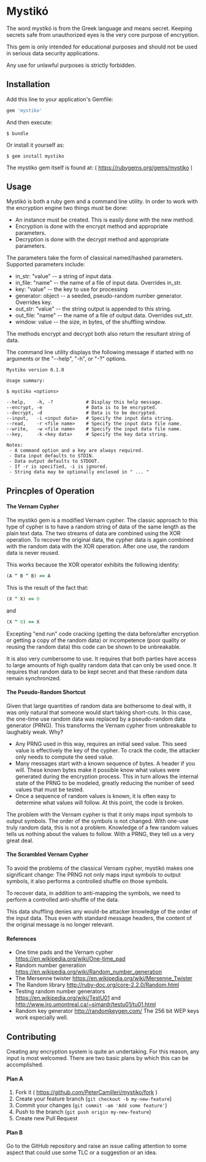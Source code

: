 # Mystik&oacute;

The word mystik&oacute; is from the Greek language and means secret. Keeping
secrets safe from unauthorized eyes is the very core purpose of encryption.

This gem is only intended for educational purposes and should not be used in
serious data security applications.

Any use for unlawful purposes is strictly forbidden.

## Installation

Add this line to your application's Gemfile:

```ruby
gem 'mystiko'
```

And then execute:

    $ bundle

Or install it yourself as:

    $ gem install mystiko

The mystiko gem itself is found at: ( https://rubygems.org/gems/mystiko )

## Usage

Mystik&oacute; is both a ruby gem and a command line utility. In order to work
with the encryption engine two things must be done:

 - An instance must be created. This is easily done with the new method.
 - Encryption is done with the encrypt method and appropriate parameters.
 - Decryption is done with the decrypt method and appropriate parameters.

The parameters take the form of classical named/hashed parameters. Supported
parameters include:

 - in_str: "value" -- a string of input data.
 - in_file: "name" -- the name of a file of input data. Overrides in_str.
 - key: "value" -- the key to use for processing
 - generator: object -- a seeded, pseudo-random number generator. Overrides key.
 - out_str: "value" -- the string output is appended to this string.
 - out_file: "name" -- the name of a file of output data. Overrides out_str.
 - window: value -- the size, in bytes, of the shuffling window.

The methods encrypt and decrypt both also return the resultant string of data.

The command line utility displays the following message if started with no
arguments or the "--help", "-h", or "-?" options.

    Mystiko version 0.1.0

    Usage summary:

    $ mystiko <options>

    --help,    -h, -?            # Display this help message.
    --encrypt, -e                # Data is to be encrypted.
    --decrypt, -d                # Data is to be decrypted.
    --input,   -i <input data>   # Specify the input data string.
    --read,    -r <file name>    # Specify the input data file name.
    --write,   -w <file name>    # Specify the input data file name.
    --key,     -k <key data>     # Specify the key data string.

    Notes:
     - A command option and a key are always required.
     - Data input defaults to STDIN.
     - Data output defaults to STDOUT.
     - If -r is specified, -i is ignored.
     - String data may be optionally enclosed in " ... "

## Princples of Operation

#### The Vernam Cypher

The mystik&oacute; gem is a modified Vernam cypher. The classic approach to
this type of cypher is to have a random string of data of the same length as
the plain text data. The two streams of data are combined using the XOR
operation. To recover the original data, the cypher data is again combined with
the random data with the XOR operation. After one use, the random data is
never reused.

This works because the XOR operator exhibits the following identity:

```ruby
(A ^ B ^ B) == A
```
This is the result of the fact that:

```ruby
(X ^ X) == 0
```
and

```ruby
(X ^ 0) == X
```

Excepting "end run" code cracking (getting the data before/after encryption or
getting a copy of the random data) or incompetence (poor quality or reusing the
random data) this code can be shown to be unbreakable.

It is also very cumbersome to use. It requires that both parties have access to
large amounts of high quality random data that can only be used once. It
requires that random data to be kept secret and that these random data remain
synchronized.

#### The Pseudo-Random Shortcut

Given that large quantities of random data are bothersome to deal with, it was
only natural that someone would start taking short-cuts. In this case, the
one-time use random data was replaced by a pseudo-random data generator (PRNG).
This transforms the Vernam cypher from unbreakable to laughably weak. Why?

 - Any PRNG used in this way, requires an initial seed value. This seed value
is effectively the key of the cypher. To crack the code, the attacker only
needs to compute the seed value.
 - Many messages start with a known sequence of bytes. A header if you will.
These known bytes make it possible know what values were generated during the
encryption process. This in turn allows the internal state of the PRNG to be
modeled, greatly reducing the number of seed values that must be tested.
 - Once a sequence of random values is known, it is often easy to determine
what values will follow. At this point, the code is broken.

The problem with the Vernam cypher is that it only maps input symbols to
output symbols. The order of the symbols is not changed. With one-use truly
random data, this is not a problem. Knowledge of a few random values tells
us nothing about the values to follow. With a PRNG, they tell us a very great
deal.

#### The Scrambled Vernam Cypher

To avoid the problems of the classical Vernam cypher, mystik&oacute; makes one
significant change: The PRNG not only maps input symbols to output symbols, it
also performs a controlled shuffle on those symbols.

To recover data, in addition to anti-mapping the symbols, we need to perform a
controlled anti-shuffle of the data.

This data shuffling denies any would-be attacker knowledge of the order of the
input data. Thus even with standard message headers, the content of the
original message is no longer relevant.

#### References

- One time pads and the Vernam cypher https://en.wikipedia.org/wiki/One-time_pad
- Random number generation https://en.wikipedia.org/wiki/Random_number_generation
- The Mersenne twister  https://en.wikipedia.org/wiki/Mersenne_Twister
- The Random library http://ruby-doc.org/core-2.2.0/Random.html
- Testing random number generators https://en.wikipedia.org/wiki/TestU01 and
http://www.iro.umontreal.ca/~simardr/testu01/tu01.html
- Random key generator http://randomkeygen.com/ The 256 bit WEP keys work especially well.

## Contributing

Creating any encryption system is quite an undertaking. For this reason,
any input is most welcomed. There are two basic plans by which this can
be accomplished.

#### Plan A

1. Fork it ( https://github.com/PeterCamilleri/mystiko/fork )
2. Create your feature branch (`git checkout -b my-new-feature`)
3. Commit your changes (`git commit -am 'Add some feature'`)
4. Push to the branch (`git push origin my-new-feature`)
5. Create new Pull Request

#### Plan B

Go to the GitHub repository and raise an issue calling attention to some
aspect that could use some TLC or a suggestion or an idea.
